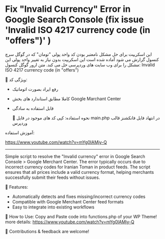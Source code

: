 # Fix "Invalid Currency" Error in Google Search Console (fix issue 'Invalid ISO 4217 currency code (in "offers")' )

این اسکریپت برای حل مشکل نامعتبر بودن کد واحد پولی "تومان" که در گوگل سرچ کنسول گزارش می شود آماده شده است
این اسکریپت بدون نیاز به تغییر واحد پولی این مشکل را برای وب سایت های وردپرسی حل می کند. متن ارور گوگل کنسول:
Invalid ISO 4217 currency code (in "offers")

🔹 ویژگی کد:
- رفع ایراد بصورت اتوماتیک
- کاملا مطابق استاندارد های بخش Google Marchant Center
- قابل استفاده به سادگی

  📌 نحوه استفاده:
کپی کد های موجود در فایل main.php
در انتهاد فایل فانکشنز قالب وردپرس

آموزش استفاده:

https://www.youtube.com/watch?v=mYg0IAMjy-Q

_______________________________________________
 
Simple script to resolve the "Invalid currency" error in Google Search Console > Google Merchant Center. The error typically occurs due to incorrect currency codes for Iranian Toman in product feeds. The script ensures that all prices include a valid currency format, helping merchants successfully submit their feeds without issues.

🔹 Features:
- Automatically detects and fixes missing/incorrect currency codes
- Compatible with Google Merchant Center feed formats
- Easy to integrate into existing workflows

📌 How to Use:
Copy and Paste code into functions.php of your WP Theme! more details:
https://www.youtube.com/watch?v=mYg0IAMjy-Q

🚀 Contributions & feedback are welcome!
